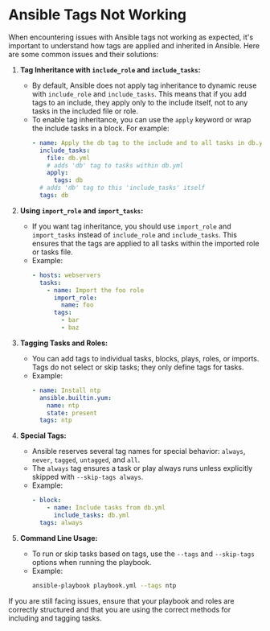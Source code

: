 # Ansible Tags Not Working

When encountering issues with Ansible tags not working as expected, it's important to understand how tags are applied and inherited in Ansible. Here are some common issues and their solutions:

1. **Tag Inheritance with `include_role` and `include_tasks`:**
   - By default, Ansible does not apply tag inheritance to dynamic reuse with `include_role` and `include_tasks`. This means that if you add tags to an include, they apply only to the include itself, not to any tasks in the included file or role.
   - To enable tag inheritance, you can use the `apply` keyword or wrap the include tasks in a block. For example:
     ```yaml
     - name: Apply the db tag to the include and to all tasks in db.yml
       include_tasks:
         file: db.yml
         # adds 'db' tag to tasks within db.yml
         apply:
           tags: db
       # adds 'db' tag to this 'include_tasks' itself
       tags: db
     ```

2. **Using `import_role` and `import_tasks`:**
   - If you want tag inheritance, you should use `import_role` and `import_tasks` instead of `include_role` and `include_tasks`. This ensures that the tags are applied to all tasks within the imported role or tasks file.
   - Example:
     ```yaml
     - hosts: webservers
       tasks:
         - name: Import the foo role
           import_role:
             name: foo
           tags:
             - bar
             - baz
     ```

3. **Tagging Tasks and Roles:**
   - You can add tags to individual tasks, blocks, plays, roles, or imports. Tags do not select or skip tasks; they only define tags for tasks.
   - Example:
     ```yaml
     - name: Install ntp
       ansible.builtin.yum:
         name: ntp
         state: present
       tags: ntp
     ```

4. **Special Tags:**
   - Ansible reserves several tag names for special behavior: `always`, `never`, `tagged`, `untagged`, and `all`.
   - The `always` tag ensures a task or play always runs unless explicitly skipped with `--skip-tags always`.
   - Example:
     ```yaml
     - block:
         - name: Include tasks from db.yml
           include_tasks: db.yml
       tags: always
     ```

5. **Command Line Usage:**
   - To run or skip tasks based on tags, use the `--tags` and `--skip-tags` options when running the playbook.
   - Example:
     ```bash
     ansible-playbook playbook.yml --tags ntp
     ```

If you are still facing issues, ensure that your playbook and roles are correctly structured and that you are using the correct methods for including and tagging tasks.
